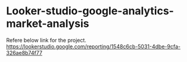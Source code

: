 # Looker-studio-google-analytics-market-analysis

Refere below link for the project.
https://lookerstudio.google.com/reporting/1548c6cb-5031-4dbe-9cfa-326ae8b74f77

